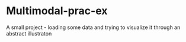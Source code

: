 # Multimodal-prac-ex
A small project - loading some data and trying to visualize it through an abstract illustraton
